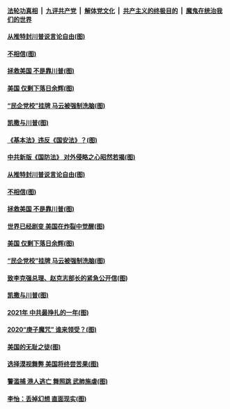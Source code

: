 ####  [法轮功真相](../../../../basic/blob/master/README.md?t=01120802) &nbsp;|&nbsp; [九评共产党](../../../../9ping.md/blob/master/README.md?t=01120802) &nbsp;|&nbsp; [解体党文化](../../../../jtdwh.md/blob/master/README.md?t=01120802)  &nbsp;|&nbsp; [共产主义的终极目的](../../../../gczydzjmd.md/blob/master/README.md?t=01120802) &nbsp;|&nbsp; [魔鬼在统治我们的世界](../../../../mgztzwmdsj.md/blob/master/README.md?t=01120802) 

#### [从推特封川普说言论自由(图)](../pages/p4/958673.md?t=01120802) 

#### [不相信(图)](../pages/p4/958672.md?t=01120802) 

#### [拯救美国 不是靠川普(图)](../pages/p4/958693.md?t=01120802) 

#### [美国 仅剩下落日余辉(图)](../pages/p4/958674.md?t=01120802) 

#### [“民企党校”挂牌 马云被强制洗脑(图)](../pages/p4/958689.md?t=01120802) 

#### [凯撒与川普(图)](../pages/p4/958605.md?t=01120802) 

#### [《基本法》违反《国安法》？(图)](../pages/p4/958787.md?t=01120802) 

#### [中共新版《国防法》 对外侵略之心昭然若揭(图)](../pages/p4/958786.md?t=01120802) 

#### [从推特封川普说言论自由(图)](../pages/p4/958673.md?t=01120802) 


#### [不相信(图)](../pages/p4/958672.md?t=01120802) 

#### [拯救美国 不是靠川普(图)](../pages/p4/958693.md?t=01120802) 

#### [世界已经剧变 美国在炸裂中觉醒(图)](../pages/p4/958675.md?t=01120802) 

#### [美国 仅剩下落日余辉(图)](../pages/p4/958674.md?t=01120802) 

#### [“民企党校”挂牌 马云被强制洗脑(图)](../pages/p4/958689.md?t=01120802) 

#### [致李克强总理、赵克志部长的紧急公开信(图)](../pages/p4/958669.md?t=01120802) 



#### [凯撒与川普(图)](../pages/p4/958605.md?t=01120802) 

#### [2021年 中共最挣扎的一年(图)](../pages/p4/958592.md?t=01120802) 

#### [2020“庚子魔咒” 谁来领受？(图)](../pages/p4/958597.md?t=01120802) 

#### [美国的无耻之徒(图)](../pages/p4/958606.md?t=01120802) 

#### [选择漠视舞弊 美国将终尝苦果(图)](../pages/p4/958598.md?t=01120802) 


#### [警滥捕 港人逃亡 舞照跳 武肺施虐(图)](../pages/p4/958515.md?t=01120802) 

#### [李怡：丢掉幻想 直面现实(图)](../pages/p4/958513.md?t=01120802) 

